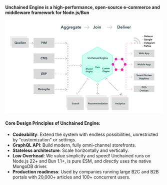 
**Unchained Engine is a high-performance, open-source e-commerce and middleware framework for Node.js/Bun**

![diagram](../assets/System-Architecture.png)

#### Core Design Principles of Unchained Engine:

- **Codeability**: Extend the system with endless possibilities, unrestricted by "customization" or settings.
- **GraphQL API**: Build modern, fully omni-channel storefronts.
- **Stateless architecture**: Scale horizontally and vertically.
- **Low Overhead**: We value simplicity and speed! Unchained runs on Node.js 22+ and Bun 1.1+, is pure ESM, and directly uses the native MongoDB driver.
- **Production readiness**: Used by companies running large B2C and B2B portals with 20,000+ articles and 100+ concurrent users.